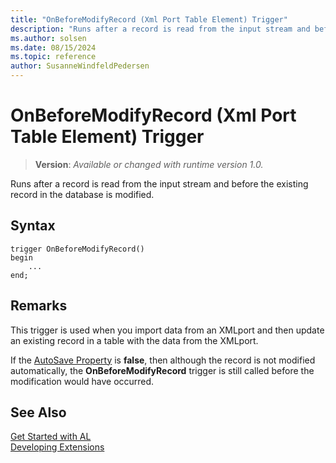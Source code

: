 ```yaml
---
title: "OnBeforeModifyRecord (Xml Port Table Element) Trigger"
description: "Runs after a record is read from the input stream and before the existing record in the database is modified."
ms.author: solsen
ms.date: 08/15/2024
ms.topic: reference
author: SusanneWindfeldPedersen
---
```

[//]: # (START>DO_NOT_EDIT)
[//]: # (IMPORTANT:Do not edit any of the content between here and the END>DO_NOT_EDIT.)
[//]: # (Any modifications should be made in the .xml files in the ModernDev repo.)

# OnBeforeModifyRecord (Xml Port Table Element) Trigger
> **Version**: _Available or changed with runtime version 1.0._

Runs after a record is read from the input stream and before the existing record in the database is modified.


## Syntax
```AL
trigger OnBeforeModifyRecord()
begin
    ...
end;
```



[//]: # (IMPORTANT: END>DO_NOT_EDIT)

## Remarks  
 This trigger is used when you import data from an XMLport and then update an existing record in a table with the data from the XMLport.  
  
 If the [AutoSave Property](../../properties/devenv-autosave-property.md) is **false**, then although the record is not modified automatically, the **OnBeforeModifyRecord** trigger is still called before the modification would have occurred.  

## See Also  
[Get Started with AL](../../devenv-get-started.md)  
[Developing Extensions](../../devenv-dev-overview.md)  

